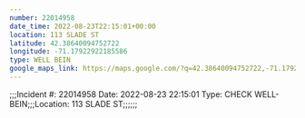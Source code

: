 ```yaml
---
number: 22014958
date_time: 2022-08-23T22:15:01+00:00
location: 113 SLADE ST
latitude: 42.38640094752722
longitude: -71.17922922185586
type: WELL BEIN
google_maps_link: https://maps.google.com/?q=42.38640094752722,-71.17922922185586
---
```


;;;Incident #: 22014958   Date: 2022-08-23 22:15:01   Type: CHECK WELL-BEIN;;;Location: 113 SLADE ST;;;;;;
